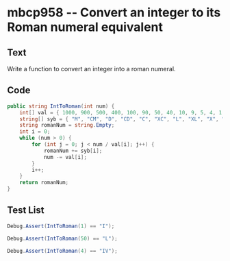 # mbcp958 -- Convert an integer to its Roman numeral equivalent

## Text

Write a function to convert an integer into a roman numeral.

## Code

```csharp
public string IntToRoman(int num) {
    int[] val = { 1000, 900, 500, 400, 100, 90, 50, 40, 10, 9, 5, 4, 1 };
    string[] syb = { "M", "CM", "D", "CD", "C", "XC", "L", "XL", "X", "IX", "V", "IV", "I" };
    string romanNum = string.Empty;
    int i = 0;
    while (num > 0) {
        for (int j = 0; j < num / val[i]; j++) {
            romanNum += syb[i];
            num -= val[i];
        }
        i++;
    }
    return romanNum;
}
```

## Test List

```csharp
Debug.Assert(IntToRoman(1) == "I");
```

```csharp
Debug.Assert(IntToRoman(50) == "L");
```

```csharp
Debug.Assert(IntToRoman(4) == "IV");
```
